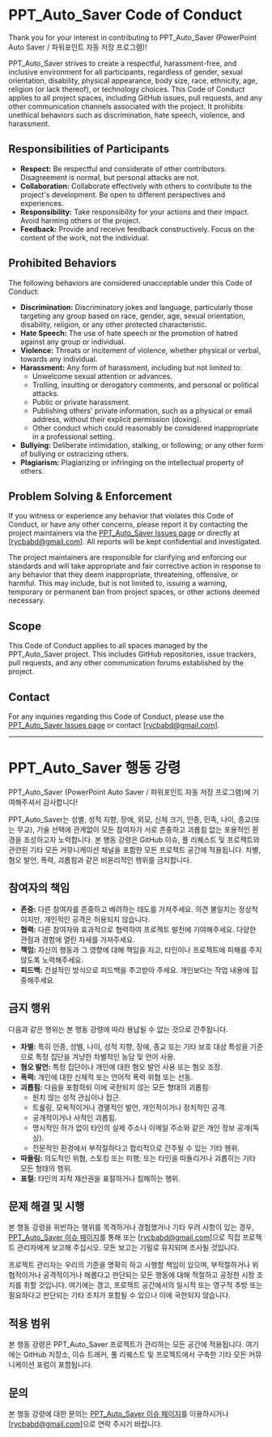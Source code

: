 # PPT_Auto_Saver Code of Conduct

Thank you for your interest in contributing to PPT_Auto_Saver (PowerPoint Auto Saver / 파워포인트 자동 저장 프로그램)!

PPT_Auto_Saver strives to create a respectful, harassment-free, and inclusive environment for all participants, regardless of gender, sexual orientation, disability, physical appearance, body size, race, ethnicity, age, religion (or lack thereof), or technology choices.
This Code of Conduct applies to all project spaces, including GitHub issues, pull requests, and any other communication channels associated with the project. It prohibits unethical behaviors such as discrimination, hate speech, violence, and harassment.

## Responsibilities of Participants

- **Respect:** Be respectful and considerate of other contributors. Disagreement is normal, but personal attacks are not.
- **Collaboration:** Collaborate effectively with others to contribute to the project's development. Be open to different perspectives and experiences.
- **Responsibility:** Take responsibility for your actions and their impact. Avoid harming others or the project.
- **Feedback:** Provide and receive feedback constructively. Focus on the content of the work, not the individual.

## Prohibited Behaviors

The following behaviors are considered unacceptable under this Code of Conduct:

- **Discrimination:** Discriminatory jokes and language, particularly those targeting any group based on race, gender, age, sexual orientation, disability, religion, or any other protected characteristic.
- **Hate Speech:** The use of hate speech or the promotion of hatred against any group or individual.
- **Violence:** Threats or incitement of violence, whether physical or verbal, towards any individual.
- **Harassment:** Any form of harassment, including but not limited to:
    - Unwelcome sexual attention or advances.
    - Trolling, insulting or derogatory comments, and personal or political attacks.
    - Public or private harassment.
    - Publishing others' private information, such as a physical or email address, without their explicit permission (doxing).
    - Other conduct which could reasonably be considered inappropriate in a professional setting.
- **Bullying:** Deliberate intimidation, stalking, or following; or any other form of bullying or ostracizing others.
- **Plagiarism:** Plagiarizing or infringing on the intellectual property of others.

## Problem Solving & Enforcement

If you witness or experience any behavior that violates this Code of Conduct, or have any other concerns, please report it by contacting the project maintainers via the [PPT_Auto_Saver Issues page](https://github.com/nopigom119/PPT_Auto_Saver/issues) or directly at [rycbabd@gmail.com]. All reports will be kept confidential and investigated.

The project maintainers are responsible for clarifying and enforcing our standards and will take appropriate and fair corrective action in response to any behavior that they deem inappropriate, threatening, offensive, or harmful. This may include, but is not limited to, issuing a warning, temporary or permanent ban from project spaces, or other actions deemed necessary.

## Scope

This Code of Conduct applies to all spaces managed by the PPT_Auto_Saver project. This includes GitHub repositories, issue trackers, pull requests, and any other communication forums established by the project.

## Contact

For any inquiries regarding this Code of Conduct, please use the [PPT_Auto_Saver Issues page](https://github.com/nopigom119/PPT_Auto_Saver/issues) or contact [rycbabd@gmail.com].

---

# PPT_Auto_Saver 행동 강령

PPT_Auto_Saver (PowerPoint Auto Saver / 파워포인트 자동 저장 프로그램)에 기여해주셔서 감사합니다!

PPT_Auto_Saver는 성별, 성적 지향, 장애, 외모, 신체 크기, 인종, 민족, 나이, 종교(또는 무교), 기술 선택에 관계없이 모든 참여자가 서로 존중하고 괴롭힘 없는 포용적인 환경을 조성하고자 노력합니다.
본 행동 강령은 GitHub 이슈, 풀 리퀘스트 및 프로젝트와 관련된 기타 모든 커뮤니케이션 채널을 포함한 모든 프로젝트 공간에 적용됩니다. 차별, 혐오 발언, 폭력, 괴롭힘과 같은 비윤리적인 행위를 금지합니다.

## 참여자의 책임

- **존중:** 다른 참여자를 존중하고 배려하는 태도를 가져주세요. 의견 불일치는 정상적이지만, 개인적인 공격은 허용되지 않습니다.
- **협력:** 다른 참여자와 효과적으로 협력하여 프로젝트 발전에 기여해주세요. 다양한 관점과 경험에 열린 자세를 가져주세요.
- **책임:** 자신의 행동과 그 영향에 대해 책임을 지고, 타인이나 프로젝트에 피해를 주지 않도록 노력해주세요.
- **피드백:** 건설적인 방식으로 피드백을 주고받아 주세요. 개인보다는 작업 내용에 집중해주세요.

## 금지 행위

다음과 같은 행위는 본 행동 강령에 따라 용납될 수 없는 것으로 간주됩니다.

- **차별:** 특히 인종, 성별, 나이, 성적 지향, 장애, 종교 또는 기타 보호 대상 특성을 기준으로 특정 집단을 겨냥한 차별적인 농담 및 언어 사용.
- **혐오 발언:** 특정 집단이나 개인에 대한 혐오 발언 사용 또는 혐오 조장.
- **폭력:** 개인에 대한 신체적 또는 언어적 폭력 위협 또는 선동.
- **괴롭힘:** 다음을 포함하되 이에 국한되지 않는 모든 형태의 괴롭힘:
    - 원치 않는 성적 관심이나 접근.
    - 트롤링, 모욕적이거나 경멸적인 발언, 개인적이거나 정치적인 공격.
    - 공개적이거나 사적인 괴롭힘.
    - 명시적인 허가 없이 타인의 실제 주소나 이메일 주소와 같은 개인 정보 공개(독싱).
    - 전문적인 환경에서 부적절하다고 합리적으로 간주될 수 있는 기타 행위.
- **따돌림:** 의도적인 위협, 스토킹 또는 미행; 또는 타인을 따돌리거나 괴롭히는 기타 모든 형태의 행위.
- **표절:** 타인의 지적 재산권을 표절하거나 침해하는 행위.

## 문제 해결 및 시행

본 행동 강령을 위반하는 행위를 목격하거나 경험했거나 기타 우려 사항이 있는 경우, [PPT_Auto_Saver 이슈 페이지](https://github.com/nopigom119/PPT_Auto_Saver/issues)를 통해 또는 [rycbabd@gmail.com]으로 직접 프로젝트 관리자에게 보고해 주십시오. 모든 보고는 기밀로 유지되며 조사될 것입니다.

프로젝트 관리자는 우리의 기준을 명확히 하고 시행할 책임이 있으며, 부적절하거나 위협적이거나 공격적이거나 해롭다고 판단되는 모든 행동에 대해 적절하고 공정한 시정 조치를 취할 것입니다. 여기에는 경고, 프로젝트 공간에서의 일시적 또는 영구적 추방 또는 필요하다고 판단되는 기타 조치가 포함될 수 있으나 이에 국한되지 않습니다.

## 적용 범위

본 행동 강령은 PPT_Auto_Saver 프로젝트가 관리하는 모든 공간에 적용됩니다. 여기에는 GitHub 저장소, 이슈 트래커, 풀 리퀘스트 및 프로젝트에서 구축한 기타 모든 커뮤니케이션 포럼이 포함됩니다.

## 문의

본 행동 강령에 대한 문의는 [PPT_Auto_Saver 이슈 페이지](https://github.com/nopigom119/PPT_Auto_Saver/issues)를 이용하시거나 [rycbabd@gmail.com]으로 연락 주시기 바랍니다.
